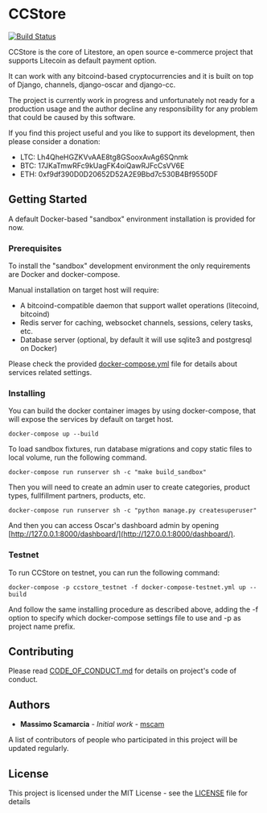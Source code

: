 # CCStore

[![Build Status](https://travis-ci.org/Litestore/django-ccstore.svg?branch=master)](https://travis-ci.org/Litestore/django-ccstore)

CCStore is the core of Litestore, an open source e-commerce project that supports Litecoin as default payment option.

It can work with any bitcoind-based cryptocurrencies and it is built on top of Django, channels, django-oscar and django-cc.

The project is currently work in progress and unfortunately not ready for a production usage and the author decline any responsibility for any problem that could be caused by this software.

If you find this project useful and you like to support its development, then please consider a donation:

* LTC: Lh4QheHGZKVvAAE8tg8GSooxAvAg6SQnmk
* BTC: 17JKaTmwRFc9kUagFK4oiQawRJFcCsVV6E
* ETH: 0xf9df390D0D20652D52A2E9Bbd7c530B4Bf9550DF

## Getting Started

A default Docker-based "sandbox" environment installation is provided for now.

### Prerequisites

To install the "sandbox" development environment the only requirements are Docker and docker-compose.

Manual installation on target host will require:

* A bitcoind-compatible daemon that support wallet operations (litecoind, bitcoind)
* Redis server for caching, websocket channels, sessions, celery tasks, etc.
* Database server (optional, by default it will use sqlite3 and postgresql on Docker)

Please check the provided [docker-compose.yml](docker-compose.yml) file for details about services related settings.

### Installing

You can build the docker container images by using docker-compose, that will expose the services by default on target host.

```
docker-compose up --build
```

To load sandbox fixtures, run database migrations and copy static files to local volume, run the following command.

```
docker-compose run runserver sh -c "make build_sandbox"
```

Then you will need to create an admin user to create categories, product types, fullfillment partners, products, etc.

```
docker-compose run runserver sh -c "python manage.py createsuperuser"
```

And then you can access Oscar's dashboard admin by opening [http://127.0.0.1:8000/dashboard/](http://127.0.0.1:8000/dashboard/).


### Testnet

To run CCStore on testnet, you can run the following command:

```
docker-compose -p ccstore_testnet -f docker-compose-testnet.yml up --build
```

And follow the same installing procedure as described above, adding the -f option to specify which docker-compose settings file to use and -p as project name prefix.

## Contributing

Please read [CODE_OF_CONDUCT.md](CODE_OF_CONDUCT.md) for details on project's code of conduct.

## Authors

* **Massimo Scamarcia** - *Initial work* - [mscam](https://github.com/mscam)

A list of contributors of people who participated in this project will be updated regularly.

## License

This project is licensed under the MIT License - see the [LICENSE](LICENSE) file for details
